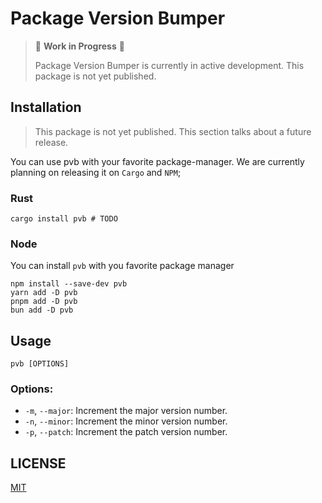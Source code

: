 # Package Version Bumper

> 🚧 **Work in Progress** 🚧
>
> Package Version Bumper is currently in active development. This package is not yet published.

## Installation

> This package is not yet published. This section talks about a future release.

You can use pvb with your favorite package-manager. We are currently planning on releasing it on `Cargo` and `NPM`;

### Rust

```shell
cargo install pvb # TODO
```

### Node

You can install `pvb` with you favorite package manager

```shell
npm install --save-dev pvb
yarn add -D pvb
pnpm add -D pvb
bun add -D pvb
```

## Usage

```shell
pvb [OPTIONS]
```

### Options:

- `-m`, `--major`: Increment the major version number.
- `-n`, `--minor`: Increment the minor version number.
- `-p`, `--patch`: Increment the patch version number.

## LICENSE

[MIT](./LICENSE)
